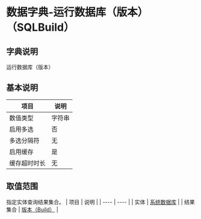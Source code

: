# 数据字典-运行数据库（版本）（SQLBuild）
## 字典说明
运行数据库（版本）

## 基本说明
| 项目 | 说明 |
| ---- | ---- |
| 数值类型 | 字符串 |
| 启用多选 | 否 |
| 多选分隔符 | 无 |
| 启用缓存 | 是 |
| 缓存超时时长 | 无 |

## 取值范围
指定实体查询结果集合。
| 项目 | 说明 |
| ---- | ---- |
| 实体 | [系统数据库](../module/ibizsysmodel/PSSystemDBCfg) |
| 结果集合 | [版本（Build）]() |

